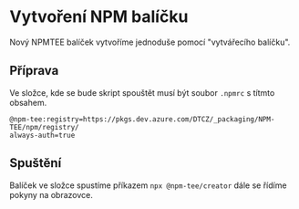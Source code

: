# Vytvoření NPM balíčku
Nový NPMTEE balíček vytvoříme jednoduše pomocí "vytvářecího balíčku".

## Příprava

Ve složce, kde se bude skript spouštět musí být soubor `.npmrc` s títmto obsahem.

```
@npm-tee:registry=https://pkgs.dev.azure.com/DTCZ/_packaging/NPM-TEE/npm/registry/
always-auth=true
```

## Spuštění
Balíček ve složce spustíme příkazem `npx @npm-tee/creator` dále se řídíme pokyny na obrazovce.